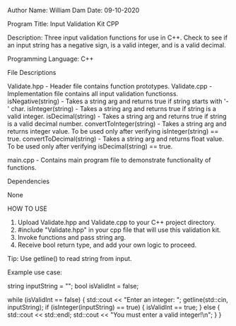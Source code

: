 Author Name: William Dam
Date: 09-10-2020

Program Title: Input Validation Kit CPP

Description: Three input validation functions for use in C++. Check
to see if an input string has a negative sign, is a valid integer, and 
is a valid decimal.

Programming Language: C++

File Descriptions

Validate.hpp - Header file contains function prototypes.
Validate.cpp - Implementation file contains all input validation functionss.
	isNegative(string) - Takes a string arg and returns true if string
	starts with '-' char.
	isInteger(string) - Takes a string arg and returns true if string
	is a valid integer.
	isDecimal(string) - Takes a string arg and returns true if string
	is a valid decimal number.
	convertToInteger(string) - Takes a string arg and returns integer value.
	To be used only after verifying isInteger(string) == true.
	convertToDecimal(string) - Takes a string arg and returns float value.
	To be used only after verifying isDecimal(string) == true.

main.cpp - Contains main program file to demonstrate functionality of functions.

Dependencies

None

HOW TO USE

1. Upload Validate.hpp and Validate.cpp to your C++ project directory.
2. #include "Validate.hpp" in your cpp file that will use this validation kit.
3. Invoke functions and pass string arg.
4. Receive bool return type, and add your own logic to proceed.

Tip: Use getline() to read string from input.

Example use case:

string inputString = "";
bool isValidInt = false;

while (isValidInt == false) {
	std::cout << "Enter an integer: ";
	getline(std::cin, inputString);
	if (isInteger(inputString) == true) {
		isValidInt == true;
	}
	else {
		std::cout << std::endl;
		std::cout << "You must enter a valid integer!\n";
	}
}
	
